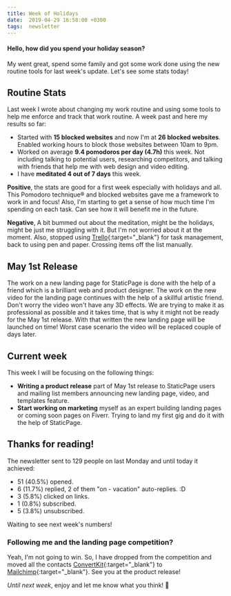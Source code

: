 ```yaml
---
title: Week of Holidays
date:  2019-04-29 16:58:00 +0300
tags:  newsletter
---
```


#### Hello, how did you spend your holiday season?

My went great, spend some family and got some work done using the new routine tools for last week's update. Let's see some stats today!

## Routine Stats

Last week I wrote about changing my work routine and using some tools to help me enforce and track that work routine. A week past and here my results so far:

- Started with **15 blocked websites** and now I'm at **26 blocked websites**. Enabled working hours to block those websites between 10am to 9pm.
- Worked on average **9.4 pomodoros per day (4.7h)** this week. Not including talking to potential users, researching competitors, and talking with friends that help me with web design and video editing.
- I have **meditated 4 out of 7 days** this week.

**Positive**, the stats are good for a first week especially with holidays and all. This Pomodoro technique® and blocked websites gave me a framework to work in and focus! Also, I'm starting to get a sense of how much time I'm spending on each task. Can see how it will benefit me in the future.

**Negative**, A bit bummed out about the meditation, might be the holidays, might be just me struggling with it. But I'm not worried about it at the moment. Also, stopped using [Trello](https://trello.com/){:target="_blank"} for task management, back to using pen and paper. Crossing items off the list manually.

## May 1st Release

The work on a new landing page for StaticPage is done with the help of a friend which is a brilliant web and product designer. The work on the new video for the landing page continues with the help of a skillful artistic friend. Don't worry the video won't have any 3D effects. We are trying to make it as professional as possible and it takes time, that is why it might not be ready for the May 1st release. With that written the new landing page will be launched on time! Worst case scenario the video will be replaced couple of days later.

## Current week

This week I will be focusing on the following things:

- **Writing a product release** part of May 1st release to StaticPage users and mailing list members announcing new landing page, video, and templates feature.
- **Start working on marketing** myself as an expert building landing pages or coming soon pages on Fiverr. Trying to land my first gig and do it with the help of StaticPage.

## Thanks for reading!

The newsletter sent to 129 people on last Monday and until today it achieved:

- 51 (40.5%) opened.
- 6 (11.7%) replied, 2 of them "on - vacation" auto-replies. :D
- 3 (5.8%) clicked on links.
- 1 (0.8%) subscribed.
- 5 (3.8%) unsubscribed.

Waiting to see next week's numbers!

### Following me and the landing page competition?

Yeah, I'm not going to win. So, I have dropped from the competition and moved all the contacts [ConvertKit](https://convertkit.com/){:target="_blank"} to [Mailchimp](https://mailchimp.com/){:target="_blank"}. See you at the product release!

*Until next week*, enjoy and let me know what you think! 🙌
